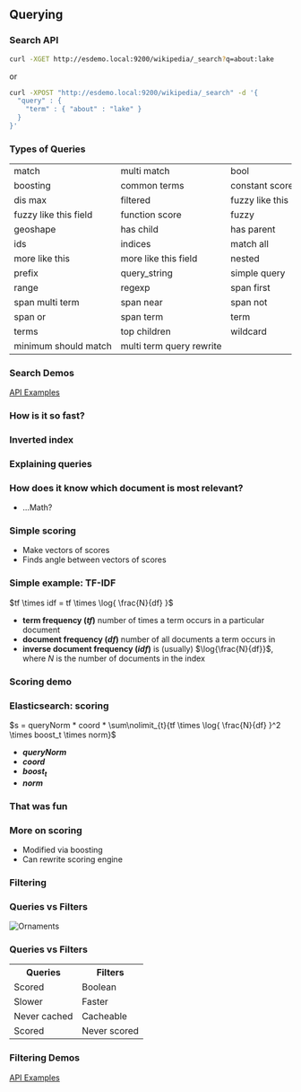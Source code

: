 ## Querying


### Search API

```bash
curl -XGET http://esdemo.local:9200/wikipedia/_search?q=about:lake
```

or

```bash
curl -XPOST "http://esdemo.local:9200/wikipedia/_search" -d '{
  "query" : {
    "term" : { "about" : "lake" }
  }
}'
```


### Types of Queries

<table>
<tr><td>match</td><td>multi match </td><td> bool</td><tr>                

<tr><td> boosting  </td><td> common terms </td><td nowrap> constant score </td><tr> 
<tr><td>  dis max  </td><td>filtered  </td><td> fuzzy like this </td><tr> 
<tr><td>  fuzzy like this field </td><td> function score </td><td> fuzzy </td><tr> 
<tr><td>  geoshape </td><td>has child  </td><td>has parent </td><tr> 
<tr><td>    ids </td><td>indices  </td><td>  match all </td><tr> 
<tr><td>  more like this </td><td>  more like this field  </td><td> nested </td><tr> 
<tr><td>   prefix </td><td> query_string   </td><td>  simple query </td><tr>
<tr><td>    range</td><td> regexp   </td><td> span first </td><tr> 
<tr><td>      span multi term  </td><td> span near  </td><td> span not </td><tr> 
<tr><td>     span or  </td><td> span term  </td><td> term </td><tr> 
<tr><td>   terms </td><td> top children  </td><td> wildcard</td><tr> 
<tr><td nowrap>   minimum should match  </td><td nowrap> multi term query rewrite</td><tr> 
</table>


### Search Demos

[API Examples](http://esdemo.local:9200/_plugin/marvel/sense/#03-search-api)


### How is it so fast?


### Inverted index
<div class="row ix-illustration" data-illustration="ix-illustration" ng-controller="InvertedIndexController">
  <dv ng-include src="'sections/js/templates/_invindex.html'"></div>
</div>


### Explaining queries


### How does it know which document is most relevant?

* ...Math?


### Simple scoring

* Make vectors of scores
* Finds angle between vectors of scores


### Simple example: TF-IDF
$tf \times idf = tf \times \log{ \frac{N}{df} }$

* **term frequency ($tf$)** number of times a term occurs in a particular document
* **document frequency ($df$)** number of all documents a term occurs in 
* **inverse document frequency ($idf$)** is (usually) $\log{\frac{N}{df}}$, where $N$ is the number of documents in the index


### Scoring demo
<div class="row tfidf-illustration ix-illustration" data-illustration="tfidf-illustration" ng-controller="InvertedIndexController">
  <dv ng-include src="'sections/js/templates/_scoring.html'"></div>
</div>


### Elasticsearch: scoring
$s = queryNorm * coord * \sum\nolimit_{t}{tf \times \log{ \frac{N}{df} }^2 \times boost_t \times norm}$

* **$queryNorm$** 
* **$coord$** 
* **$boost_t$** 
* **$norm$**


### That was fun


### More on scoring

* Modified via boosting
* Can rewrite scoring engine


### Filtering


### Queries vs Filters

![Ornaments](images/querying_vs_filtering.svg)


### Queries vs Filters

<table class="qvf">
<tr>
<th>Queries</th>
<th>Filters</th>
</tr>
<tr>
<td>Scored</td>
<td>Boolean</td>
</tr>
<tr>
<td>Slower</td>
<td>Faster</td>
</tr>
<tr>
<td>Never cached</td>
<td>Cacheable</td>
</tr>
<tr>
<td>Scored</td>
<td>Never scored</td>
</tr>
</table>


### Filtering Demos

[API Examples](http://esdemo.local:9200/_plugin/marvel/sense/#03-search-api,S3.14)